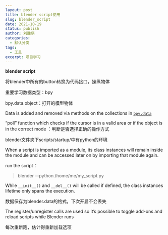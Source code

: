 ```yaml
---
layout: post
title: blender script使用
slug: blender_script
date: 2021-10-19
status: publish
author: 刘胜琪
categories: 
  - 默认分类
tags: 
  - 工具
excerpt: 项目学习
---
```


**blender script**

将blender中所有的button转换为代码接口，操纵物体

重要学习数据类型：bpy

bpy.data.object：打开的模型物体

Data is added and removed via methods on the collections in [`bpy.data`](https://docs.blender.org/api/current/bpy.data.html#module-bpy.data)

 “poll” function which checks if the cursor is in a valid area or if the object is in the correct mode ：判断是否选择正确的操作方式

blender文件夹下scripts/startup/中有python的环境

When a script is imported as a module, its class instances will remain inside the module and can be accessed later on by importing that module again.

run the script：

> blender --python /home/me/my_script.py

While `__init__()` and `__del__()` will be called if defined, the class instances lifetime only spans the execution. 

数据保存为blender.data的格式，下次开启不会丢失

The register/unregister calls are used so it’s possible to toggle add-ons and reload scripts while Blender runs

每次重新跑，估计得重新加载选项
